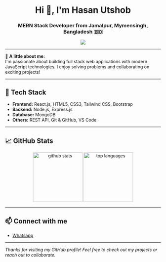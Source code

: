 <h1 align="center">Hi 👋, I'm Hasan Utshob</h1>
<h3 align="center">MERN Stack Developer from Jamalpur, Mymensingh, Bangladesh 🇧🇩</h3>

<p align="center">
  <a href="https://www.facebook.com/Shahriahasanutshob" target="_blank">
    <img src="https://img.shields.io/badge/Facebook-1877F2?style=for-the-badge&logo=facebook&logoColor=white"/>
  </a>
</p>

---

🌱 **A little about me:**  
I'm passionate about building full stack web applications with modern JavaScript technologies. I enjoy solving problems and collaborating on exciting projects!

---

## 🚀 Tech Stack

- **Frontend:** React.js, HTML5, CSS3, Tailwind CSS, Bootstrap  
- **Backend:** Node.js, Express.js  
- **Database:** MongoDB  
- **Others:** REST API, Git & GitHub, VS Code

---

## 📈 GitHub Stats

<p align="center">
  <img src="https://github-readme-stats.vercel.app/api?username=HasanUtshob&show_icons=true&theme=radical" alt="github stats" height="160"/>
  <img src="https://github-readme-stats.vercel.app/api/top-langs/?username=HasanUtshob&layout=compact&theme=radical" alt="top languages" height="160"/>
</p>


---

## 📫 Connect with me

- [Whatsapp](https://api.whatsapp.com/send/?phone=%2B8801601949074&text&type=phone_number&app_absent=0)

---

_Thanks for visiting my GitHub profile! Feel free to check out my projects or reach out to collaborate._

